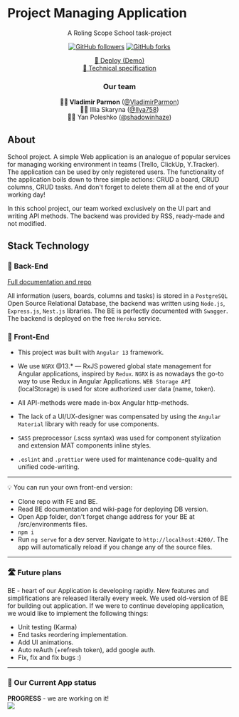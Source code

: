 # Project Managing Application

<p align="center">A Roling Scope School task-project</p>
<p align="center">
  <a href="https://github.com/rolling-scopes-school"><img alt="GitHub followers" src="https://img.shields.io/badge/RSS-%F0%9F%8E%93-faea68?style=for-the-badge"></a>
  <a href="https://github.com/rolling-scopes-school/tasks"><img alt="GitHub forks" src="https://img.shields.io/github/forks/rolling-scopes-school/tasks?color=faea68&label=RSS%20Tasks&style=for-the-badge"></a>
</p>
<p align="center">
  <a href="https://pm-app-team-17.netlify.app">🚀 Deploy (Demo)</a> <br>
  <a href="https://github.com/rolling-scopes-school/tasks/blob/master/tasks/angular/project-management-app.md">📗 Technical specification</a>
</p>

<h3 align="center">Our team</h3>
<p align="center">
  <b>👨‍💻 Vladimir Parmon</b> (<a href="https://github.com/VladimirParmon">@VladimirParmon</a>)<br>
  👨‍💻 Illia Skaryna (<a href="https://github.com/saratovkin">@Ilya758</a>)<br>
  👨‍💻 Yan Poleshko (<a href="https://github.com/shadowinhaze">@shadowinhaze</a>)
</p>

## About

School project. A simple Web application is an analogue of popular services for managing working environment in teams (Trello, ClickUp, Y.Tracker). The application can be used by only registered users. The functionality of the application boils down to three simple actions: CRUD a board, CRUD columns, CRUD tasks. And don't forget to delete them all at the end of your working day!

In this school project, our team worked exclusively on the UI part and writing API methods. The backend was provided by RSS, ready-made and not modified.

## Stack Technology

### 🧱 Back-End

[Full documentation and repo](https://github.com/vitaly-sazonov/kanban-rest)

All information (users, boards, columns and tasks) is stored in a `PostgreSQL` Open Source Relational Database, the backend was written using `Node.js`, `Express.js`, `Nest.js` libraries. The BE is perfectly documented with `Swagger`. The backend is deployed on the free `Heroku` service.

### 🌴 Front-End

- This project was built with `Angular 13` framework.

- We use `NGRX` @13.\* — RxJS powered global state management for Angular applications, inspired by `Redux`. `NGRX` is as nowadays the go-to way to use Redux in Angular Applications. `WEB Storage API` (localStorage) is used for store authorized user data (name, token).

- All API-methods were made in-box Angular http-methods.

- The lack of a UI/UX-designer was compensated by using the `Angular Material` library with ready for use components.

- `SASS` preprocessor (.scss syntax) was used for component stylization and extension MAT components inline styles.

- `.eslint` and `.prettier` were used for maintenance code-quality and unified code-writing.

---

💡 You can run your own front-end version:

- Clone repo with FE and BE.
- Read BE documentation and wiki-page for deploying DB version.
- Open App folder, don't forget change address for your BE at /src/environments files.
- `npm i`
- Run `ng serve` for a dev server. Navigate to `http://localhost:4200/`. The app will automatically reload if you change any of the source files.

---

### 🛣️ Future plans

BE - heart of our Application is developing rapidly. New features and simplifications are released literally every week. We used old-version of BE for building out application. If we were to continue developing application, we would like to implement the following things:

- Unit testing (Karma)
- End tasks reordering implementation.
- Add UI animations.
- Auto reAuth (+refresh token), add google auth.
- Fix, fix and fix bugs :)

---

### 🔨 Our Current App status

**PROGRESS** - we are working on it!<br>
![](https://us-central1-progress-markdown.cloudfunctions.net/progress/68)

